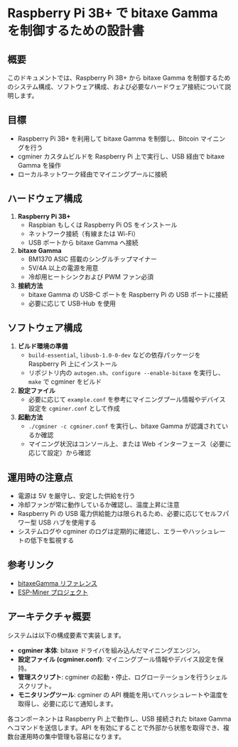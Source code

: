 # Raspberry Pi 3B+ で bitaxe Gamma を制御するための設計書

## 概要
このドキュメントでは、Raspberry Pi 3B+ から bitaxe Gamma を制御するためのシステム構成、ソフトウェア構成、および必要なハードウェア接続について説明します。

## 目標
- Raspberry Pi 3B+ を利用して bitaxe Gamma を制御し、Bitcoin マイニングを行う
- cgminer カスタムビルドを Raspberry Pi 上で実行し、USB 経由で bitaxe Gamma を操作
- ローカルネットワーク経由でマイニングプールに接続

## ハードウェア構成
1. **Raspberry Pi 3B+**
   - Raspbian もしくは Raspberry Pi OS をインストール
   - ネットワーク接続（有線または Wi-Fi）
   - USB ポートから bitaxe Gamma へ接続
2. **bitaxe Gamma**
   - BM1370 ASIC 搭載のシングルチップマイナー
   - 5V/4A 以上の電源を用意
   - 冷却用ヒートシンクおよび PWM ファン必須
3. **接続方法**
   - bitaxe Gamma の USB-C ポートを Raspberry Pi の USB ポートに接続
   - 必要に応じて USB-Hub を使用

## ソフトウェア構成
1. **ビルド環境の準備**
   - `build-essential`, `libusb-1.0-0-dev` などの依存パッケージを Raspberry Pi 上にインストール
   - リポジトリ内の `autogen.sh`、`configure --enable-bitaxe` を実行し、`make` で cgminer をビルド
2. **設定ファイル**
   - 必要に応じて `example.conf` を参考にマイニングプール情報やデバイス設定を `cgminer.conf` として作成
3. **起動方法**
   - `./cgminer -c cgminer.conf` を実行し、bitaxe Gamma が認識されているか確認
   - マイニング状況はコンソール上、または Web インターフェース（必要に応じて設定）から確認

## 運用時の注意点
- 電源は 5V を厳守し、安定した供給を行う
- 冷却ファンが常に動作しているか確認し、温度上昇に注意
- Raspberry Pi の USB 電力供給能力は限られるため、必要に応じてセルフパワー型 USB ハブを使用する
- システムログや cgminer のログは定期的に確認し、エラーやハッシュレートの低下を監視する

## 参考リンク
- [bitaxeGamma リファレンス](../reference/bitaxeGamma/readme.md)
- [ESP-Miner プロジェクト](../reference/ESP-Miner)

## アーキテクチャ概要
システムは以下の構成要素で実装します。
- **cgminer 本体**: bitaxe ドライバを組み込んだマイニングエンジン。
- **設定ファイル (cgminer.conf)**: マイニングプール情報やデバイス設定を保持。
- **管理スクリプト**: cgminer の起動・停止、ログローテーションを行うシェルスクリプト。
- **モニタリングツール**: cgminer の API 機能を用いてハッシュレートや温度を取得し、必要に応じて通知します。

各コンポーネントは Raspberry Pi 上で動作し、USB 接続された bitaxe Gamma へコマンドを送信します。API を有効にすることで外部から状態を取得でき、複数台運用時の集中管理も容易になります。
